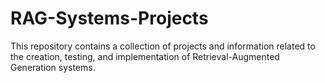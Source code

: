 # RAG-Systems-Projects
This repository contains a collection of projects and information related to the creation, testing, and implementation of Retrieval-Augmented Generation systems. 
